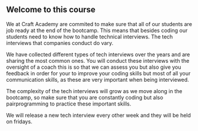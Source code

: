 ## Welcome to this course

We at Craft Academy are commited to make sure that all of our students are job ready at the end of the bootcamp. This means that besides coding our students need to know how to handle technical interviews. The tech interviews that companies conduct do vary. 

We have collected different types of tech interviews over the years and are sharing the most common ones. You will conduct these interviews with the oversight of a coach this is so that we can assess you but also give you feedback in order for your to improve your coding skills but most of all your communication skills, as these are very important when being interviewed.

The complexity of the tech interviews will grow as we move along in the bootcamp, so make sure that you are constantly coding but also pairprogramming to practice these important skills. 

We will release a new tech interview every other week and they will be held on fridays.

